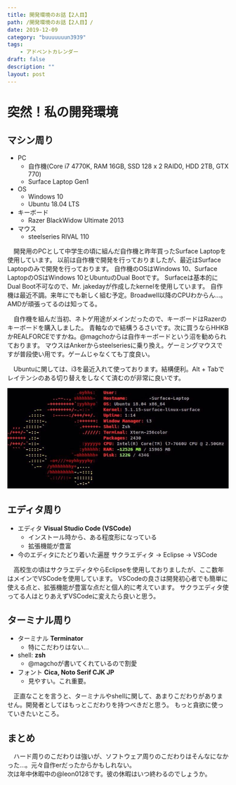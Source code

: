 ```yaml
---
title: 開発環境のお話【2人目】
path: /開発環境のお話【2人目】/
date: 2019-12-09
category: "buuuuuuun3939"
tags:
	- アドベントカレンダー
draft: false
description: "" 
layout: post
---
```


# 突然！私の開発環境

## マシン周り
- PC
  - 自作機(Core i7 4770K, RAM 16GB, SSD 128 x 2 RAID0, HDD 2TB, GTX 770)
  - Surface Laptop Gen1
- OS
  - Windows 10
  - Ubuntu 18.04 LTS
- キーボード
  - Razer BlackWidow Ultimate 2013
- マウス
  - steelseries RIVAL 110
 
　開発用のPCとして中学生の頃に組んだ自作機と昨年買ったSurface Laptopを使用しています。
以前は自作機で開発を行っておりましたが、最近はSurface Laptopのみで開発を行っております。
自作機のOSはWindows 10、Surface LaptopのOSはWindows 10とUbuntuのDual Bootです。
Surfaceは基本的にDual Boot不可なので、Mr. jakedayが作成したkernelを使用しています。
自作機は最近不調。来年にでも新しく組む予定。Broadwell以降のCPUわからん...。AMDが頑張ってるのは知ってる。
  
　自作機を組んだ当初、ネトゲ用途がメインだったので、キーボードはRazerのキーボードを購入しました。
青軸なので結構うるさいです。次に買うならHHKBかREALFORCEですかね。@magchoからは自作キーボードという沼を勧められております。
マウスはAnkerからsteelseriesに乗り換え。ゲーミングマウスですが普段使い用です。ゲームじゃなくても丁度良い。  
  
　Ubuntuに関しては、i3を最近入れて使っております。結構便利。Alt + Tabでレイテンシのある切り替えをしなくて済むのが非常に良いです。
 
![](./archey.jpg) 

## エディタ周り
- エディタ **Visual Studio Code (VSCode)**
  - インストール時から、ある程度形になっている
  - 拡張機能が豊富 
- 今のエディタにたどり着いた遍歴
  サクラエディタ -> Eclipse -> VSCode
  
　高校生の頃はサクラエディタやらEclipseを使用しておりましたが、ここ数年はメインでVSCodeを使用しています。
VSCodeの良さは開発初心者でも簡単に使える点と、拡張機能が豊富な点だと個人的に考えています。
サクラエディタ使ってる人はとりあえずVSCodeに変えたら良いと思う。

## ターミナル周り
- ターミナル **Terminator**
  - 特にこだわりはない...
- shell: **zsh**
  - @magchoが書いてくれているので割愛
- フォント **Cica, Noto Serif CJK JP**
  - 見やすい。これ重要。

　正直なことを言うと、ターミナルやshellに関して、あまりこだわりがありません。開発者としてはもっとこだわりを持つべきだと思う。
もっと貪欲に使っていきたいところ。

## まとめ
　ハード周りのこだわりは強いが、ソフトウェア周りのこだわりはそんなになかった...。元々自作erだったからかもしれない。  
次は年中休暇中の@leon0128です。彼の休暇はいつ終わるのでしょうか。
